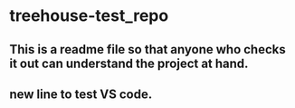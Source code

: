 # treehouse-test_repo

## This is a readme file so that anyone who checks it out can understand the project at hand.
## new line to test VS code.